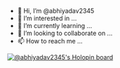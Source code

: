 - 👋 Hi, I’m @abhiyadav2345
- 👀 I’m interested in ...
- 🌱 I’m currently learning ...
- 💞️ I’m looking to collaborate on ...
- 📫 How to reach me ...

[![@abhiyadav2345's Holopin board](https://holopin.me/abhiyadav2345)](https://holopin.io/@abhiyadav2345)
<!---
abhiyadav2345/abhiyadav2345 is a ✨ special ✨ repository because its `README.md` (this file) appears on your GitHub profile.
You can click the Preview link to take a look at your changes.
--->
